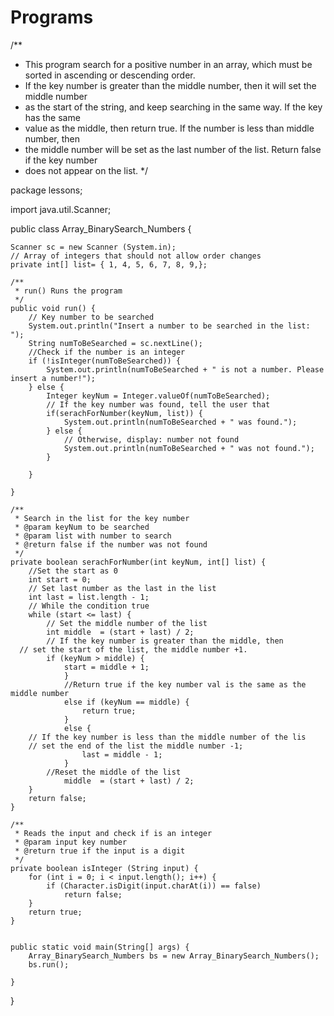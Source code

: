 # Programs
/**
 * This program search for a positive number in an array, which must be sorted in ascending or descending order.
 * If the key number is greater than the middle number, then it will set the middle number
 * as the start of the string, and keep searching in the same way. If the key has the same
 * value as the middle, then return true. If the number is less than middle number, then 
 * the middle number will be set as the last number of the list. Return false if the key number
 * does not appear on the list.
 */

package lessons;

import java.util.Scanner;

public class Array_BinarySearch_Numbers {
	
	Scanner sc = new Scanner (System.in);
	// Array of integers that should not allow order changes 
	private int[] list= { 1, 4, 5, 6, 7, 8, 9,};
	
	/**
	 * run() Runs the program
	 */
	public void run() {
		// Key number to be searched 
		System.out.println("Insert a number to be searched in the list: ");
		String numToBeSearched = sc.nextLine();
		//Check if the number is an integer
		if (!isInteger(numToBeSearched)) {
			System.out.println(numToBeSearched + " is not a number. Please insert a number!");
		} else {
			Integer keyNum = Integer.valueOf(numToBeSearched);
			// If the key number was found, tell the user that
			if(serachForNumber(keyNum, list)) {
				System.out.println(numToBeSearched + " was found.");
			} else {
				// Otherwise, display: number not found
				System.out.println(numToBeSearched + " was not found.");
			}
			
		}
		
	}
	
	/**
	 * Search in the list for the key number
	 * @param keyNum to be searched
	 * @param list with number to search
	 * @return false if the number was not found
	 */
	private boolean serachForNumber(int keyNum, int[] list) {
		//Set the start as 0
		int start = 0;
		// Set last number as the last in the list
		int last = list.length - 1;
		// While the condition true
		while (start <= last) {
			// Set the middle number of the list
			int middle  = (start + last) / 2;
			// If the key number is greater than the middle, then
      // set the start of the list, the middle number +1.
			if (keyNum > middle) {
				start = middle + 1;
				}
				//Return true if the key number val is the same as the middle number
				else if (keyNum == middle) {
					return true;
				}
				else {
        // If the key number is less than the middle number of the lis
        // set the end of the list the middle number -1;
					last = middle - 1;
				}
			//Reset the middle of the list
				middle  = (start + last) / 2;
		}
		return false;
	}
	
	/**
	 * Reads the input and check if is an integer
	 * @param input key number
	 * @return true if the input is a digit
	 */
	private boolean isInteger (String input) {
		for (int i = 0; i < input.length(); i++) {
			if (Character.isDigit(input.charAt(i)) == false) 
				return false;
		}
		return true;
	}

	
	public static void main(String[] args) {
		Array_BinarySearch_Numbers bs = new Array_BinarySearch_Numbers();
		bs.run();

	}

}
